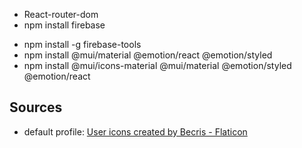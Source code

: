 - React-router-dom
- npm install firebase

* npm install -g firebase-tools
* npm install @mui/material @emotion/react @emotion/styled
* npm install @mui/icons-material @mui/material @emotion/styled @emotion/react
## Sources

- default profile: <a href="https://www.flaticon.com/free-icons/user" title="user icons">User icons created by Becris - Flaticon</a>
